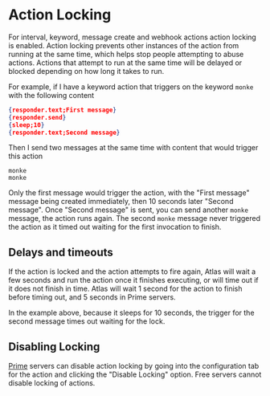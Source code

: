 # Action Locking

For interval, keyword, message create and webhook actions action locking is enabled. Action locking prevents other instances of the action from running at the same time, which helps stop people attempting to abuse actions. Actions that attempt to run at the same time will be delayed or blocked depending on how long it takes to run.

For example, if I have a keyword action that triggers on the keyword `monke` with the following content

```json
{responder.text;First message}
{responder.send}
{sleep;10}
{responder.text;Second message}
```

Then I send two messages at the same time with content that would trigger this action

```
monke
monke
```

Only the first message would trigger the action, with the "First message" message being created immediately, then 10 seconds later "Second message". Once "Second message" is sent, you can send another `monke` message, the action runs again. The second `monke` message never triggered the action as it timed out waiting for the first invocation to finish.

## Delays and timeouts

If the action is locked and the action attempts to fire again, Atlas will wait a few seconds and run the action once it finishes executing, or will time out if it does not finish in time. Atlas will wait 1 second for the action to finish before timing out, and 5 seconds in Prime servers.

In the example above, because it sleeps for 10 seconds, the trigger for the second message times out waiting for the lock.

## Disabling Locking

[Prime](https://atlas.bot/prime) servers can disable action locking by going into the configuration tab for the action and clicking the "Disable Locking" option. Free servers cannot disable locking of actions.
